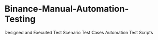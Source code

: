 # Binance-Manual-Automation-Testing
Designed and Executed Test Scenario
Test Cases
Automation Test Scripts
